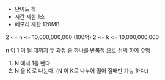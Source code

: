 * 난이도 하
* 시간 제한 1초
* 메모리 제한 128MB

2 <= n <= 10,000,000,000 (100억)
2 <= k <= 10,000,000,000

n 이 1 이 될 때까지 두 과정 중 하나를 반복적 으로 선택 하여 수행


1. N 에서 1을 뺀다
2. N 을 K 로 나눈다. (N 이 K로 나누어 떨어 질때만 가능 하다.)

